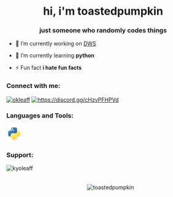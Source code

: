 <h1 align="center">hi, i'm toastedpumpkin</h1>
<h3 align="center">just someone who randomly codes things</h3>

- 🔭 I’m currently working on [DWS](https://github.com/toastedpumpkin/discord-webhook-spammer)

- 🌱 I’m currently learning **python**

- ⚡ Fun fact **i hate fun facts**

<h3 align="left">Connect with me:</h3>
<p align="left">
<a href="https://twitter.com/okleaff" target="blank"><img align="center" src="https://raw.githubusercontent.com/rahuldkjain/github-profile-readme-generator/master/src/images/icons/Social/twitter.svg" alt="okleaff" height="30" width="40" /></a>
<a href="https://discord.gg/https://discord.gg/cHzvPFHPVd" target="blank"><img align="center" src="https://raw.githubusercontent.com/rahuldkjain/github-profile-readme-generator/master/src/images/icons/Social/discord.svg" alt="https://discord.gg/cHzvPFHPVd" height="30" width="40" /></a>
</p>

<h3 align="left">Languages and Tools:</h3>
<p align="left"> <a href="https://www.python.org" target="_blank" rel="noreferrer"> <img src="https://raw.githubusercontent.com/devicons/devicon/master/icons/python/python-original.svg" alt="python" width="40" height="40"/> </a> </p>

<h3 align="left">Support:</h3>
<p><a href="https://www.buymeacoffee.com/kyoleaff"> <img align="left" src="https://cdn.buymeacoffee.com/buttons/v2/default-yellow.png" height="50" width="210" alt="kyoleaff" /></a></p><br><br>

<p><img align="center" src="https://github-readme-stats.vercel.app/api/top-langs?username=toastedpumpkin&show_icons=true&locale=en&layout=compact" alt="toastedpumpkin" /></p>
